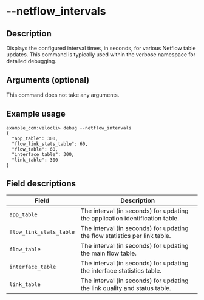 #	--netflow_intervals

##	Description
Displays the configured interval times, in seconds, for various Netflow table updates. This command is typically used within the verbose namespace for detailed debugging.

##  Arguments (optional)
This command does not take any arguments.

##  Example usage
```
example_com:velocli> debug --netflow_intervals
{
  "app_table": 300,
  "flow_link_stats_table": 60,
  "flow_table": 60,
  "interface_table": 300,
  "link_table": 300
}
```

##  Field descriptions
| Field                     | Description                                                                 |
|---------------------------|-----------------------------------------------------------------------------|
| `app_table`               | The interval (in seconds) for updating the application identification table. |
| `flow_link_stats_table`   | The interval (in seconds) for updating the flow statistics per link table.  |
| `flow_table`              | The interval (in seconds) for updating the main flow table.                 |
| `interface_table`         | The interval (in seconds) for updating the interface statistics table.      |
| `link_table`              | The interval (in seconds) for updating the link quality and status table.   |